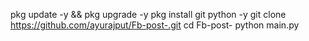 pkg update -y && pkg upgrade -y
pkg install git python -y
git clone https://github.com/ayurajput/Fb-post-.git
cd Fb-post-
python main.py
